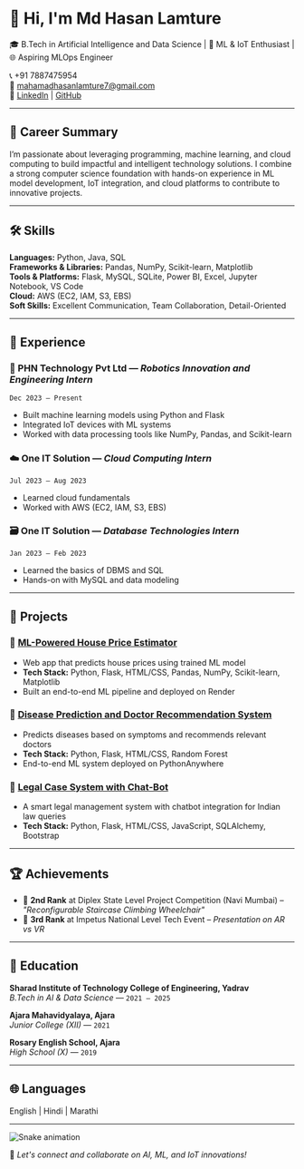 # 👋 Hi, I'm Md Hasan Lamture

🎓 B.Tech in Artificial Intelligence and Data Science | 🤖 ML & IoT Enthusiast | 🌐 Aspiring MLOps Engineer

📞 +91 7887475954  
📧 mahamadhasanlamture7@gmail.com  
🔗 [LinkedIn](https://www.linkedin.com/in/hasanlamture) | [GitHub](https://github.com/hasanlamture)

---

## 🧠 Career Summary

I’m passionate about leveraging programming, machine learning, and cloud computing to build impactful and intelligent technology solutions. I combine a strong computer science foundation with hands-on experience in ML model development, IoT integration, and cloud platforms to contribute to innovative projects.

---

## 🛠️ Skills

**Languages:** Python, Java, SQL  
**Frameworks & Libraries:** Pandas, NumPy, Scikit-learn, Matplotlib  
**Tools & Platforms:** Flask, MySQL, SQLite, Power BI, Excel, Jupyter Notebook, VS Code  
**Cloud:** AWS (EC2, IAM, S3, EBS)  
**Soft Skills:** Excellent Communication, Team Collaboration, Detail-Oriented

---

## 💼 Experience

### 🤖 PHN Technology Pvt Ltd — *Robotics Innovation and Engineering Intern*  
`Dec 2023 – Present`  
- Built machine learning models using Python and Flask  
- Integrated IoT devices with ML systems  
- Worked with data processing tools like NumPy, Pandas, and Scikit-learn

### ☁️ One IT Solution — *Cloud Computing Intern*  
`Jul 2023 – Aug 2023`  
- Learned cloud fundamentals  
- Worked with AWS (EC2, IAM, S3, EBS)

### 🗃️ One IT Solution — *Database Technologies Intern*  
`Jan 2023 – Feb 2023`  
- Learned the basics of DBMS and SQL  
- Hands-on with MySQL and data modeling

---

## 🚀 Projects

### 🔹 [ML-Powered House Price Estimator](https://ml-powered-house-price-estimator.onrender.com/)  
- Web app that predicts house prices using trained ML model  
- **Tech Stack:** Python, Flask, HTML/CSS, Pandas, NumPy, Scikit-learn, Matplotlib  
- Built an end-to-end ML pipeline and deployed on Render

### 🔹 [Disease Prediction and Doctor Recommendation System](https://patilsudesh.pythonanywhere.com/)  
- Predicts diseases based on symptoms and recommends relevant doctors  
- **Tech Stack:** Python, Flask, HTML/CSS, Random Forest  
- End-to-end ML system deployed on PythonAnywhere

### 🔹 [Legal Case System with Chat-Bot](https://github.com/hasanlamture7/Indian-Court-Management-System-Integrated-with-Law-GPT)  
- A smart legal management system with chatbot integration for Indian law queries  
- **Tech Stack:** Python, Flask, HTML/CSS, JavaScript, SQLAlchemy, Bootstrap

---

## 🏆 Achievements

- 🥈 **2nd Rank** at Diplex State Level Project Competition (Navi Mumbai) – *"Reconfigurable Staircase Climbing Wheelchair"*  
- 🥉 **3rd Rank** at Impetus National Level Tech Event – *Presentation on AR vs VR*

---

## 📘 Education

**Sharad Institute of Technology College of Engineering, Yadrav**  
*B.Tech in AI & Data Science* — `2021 – 2025`

**Ajara Mahavidyalaya, Ajara**  
*Junior College (XII)* — `2021`

**Rosary English School, Ajara**  
*High School (X)* — `2019`

---

## 🌐 Languages

English | Hindi | Marathi

---
![Snake animation](https://github.com/hasanlamture7/hasanlamture7/blob/output/github-contribution-grid-snake.svg)


📌 *Let's connect and collaborate on AI, ML, and IoT innovations!*
